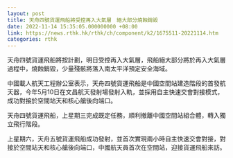 ```yaml
---
layout: post
title: 天舟四號貨運飛船將受控再入大氣層　絕大部分燒蝕銷毀
date: 2022-11-14 15:35:05.000000000 +08:00
link: https://news.rthk.hk/rthk/ch/component/k2/1675511-20221114.htm
categories: rthk
---
```


天舟四號貨運飛船將按計劃，明日受控再入大氣層，飛船絕大部分將於再入大氣層過程中，燒蝕銷毀，少量殘骸將落入南太平洋預定安全海域。

中國載人航天工程辦公室表示，天舟四號貨運飛船是中國空間站建造階段的首發航天器，今年5月10日在文昌航天發射場發射入軌，並採用自主快速交會對接模式，成功對接於空間站天和核心艙後向端口。

天舟四號貨運飛船，上星期三完成既定任務，順利撤離中國空間站組合體，轉入獨立飛行階段。

上星期六，天舟五號貨運飛船成功發射，並首次實現兩小時自主快速交會對接，對接於空間站天和核心艙後向端口，中國航天員首次在空間站，迎接貨運飛船來訪。

